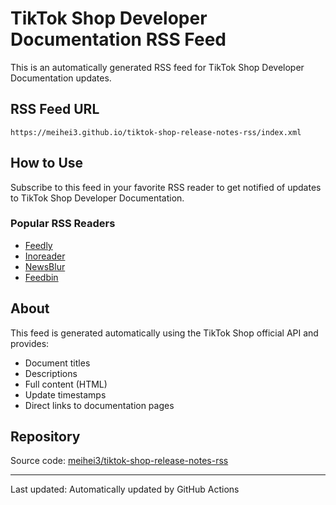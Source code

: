 # TikTok Shop Developer Documentation RSS Feed

This is an automatically generated RSS feed for TikTok Shop Developer Documentation updates.

## RSS Feed URL

```
https://meihei3.github.io/tiktok-shop-release-notes-rss/index.xml
```

## How to Use

Subscribe to this feed in your favorite RSS reader to get notified of updates to TikTok Shop Developer Documentation.

### Popular RSS Readers
- [Feedly](https://feedly.com/)
- [Inoreader](https://www.inoreader.com/)
- [NewsBlur](https://www.newsblur.com/)
- [Feedbin](https://feedbin.com/)

## About

This feed is generated automatically using the TikTok Shop official API and provides:
- Document titles
- Descriptions
- Full content (HTML)
- Update timestamps
- Direct links to documentation pages

## Repository

Source code: [meihei3/tiktok-shop-release-notes-rss](https://github.com/meihei3/tiktok-shop-release-notes-rss)

---

Last updated: Automatically updated by GitHub Actions
